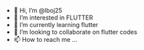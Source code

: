 - 👋 Hi, I’m @lboj25
- 👀 I’m interested in FLUTTER 
- 🌱 I’m currently learning flutter
- 💞️ I’m looking to collaborate on flutter codes
- 📫 How to reach me ...

<!---
lboj25/lboj25 is a ✨ special ✨ repository because its `README.md` (this file) appears on your GitHub profile.
You can click the Preview link to take a look at your changes.
--->
